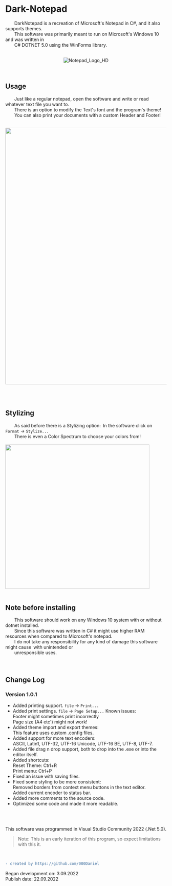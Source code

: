 # Dark-Notepad
    DarkNotepad is a recreation of Microsoft's Notepad in C#, and it also supports themes. <br />
    This software was primarily meant to run on Microsoft's Windows 10 and was written in <br />
    C# DOTNET 5.0 using the WinForms library. <br />
    <br />
    <p align="center">
    ![Notepad_Logo_HD](https://user-images.githubusercontent.com/90350173/191742096-84bb5226-05ef-4bad-9083-ec41ff1364f9.png)
    </p>
    <br />
    
## Usage
    Just like a regular notepad, open the software and write or read whatever text file you want to. <br />
    There is an option to modify the Text's font and the program's theme! <br />
    You can also print your documents with a custom Header and Footer! <br />
    <br />
<p align="center">
<img src="https://user-images.githubusercontent.com/90350173/194300530-fc91bb4c-e62f-4103-bbe1-b3662513384b.png" width="800" />
</p>
    <br />
    <br />
    
## Stylizing
    As said before there is a Stylizing option: In the software click on `Format` -> `Stylize...` <br />
    There is even a Color Spectrum to choose your colors from! <br />
    <br />
    <img src="https://user-images.githubusercontent.com/90350173/191742947-42d52fb0-9b88-41b9-be44-73f5b4927500.png" width="450" />
    <br />
    <br />
## Note before installing
    This software should work on any Windows 10 system with or without dotnet installed. <br />
    Since this software was written in C# it might use higher RAM resources when compared to Microsoft's notepad. <br />
    I do not take any responsibility for any kind of damage this software might cause with unintended or <br />
    unresponsible uses. <br />
    <br />
    <br />
## Change Log
### Version 1.0.1
- Added printing support. `file` -> `Print...`
- Added print settings. `file` -> `Page Setup...` Known issues: <br />
Footer might sometimes print incorrectly <br />
Page size (A4 etc') might not work! <br />
- Added theme import and export themes: <br />
This feature uses custom .config files. <br />
- Added support for more text encoders: <br />
ASCII, Latin1, UTF-32, UTF-16 Unicode, UTF-16 BE, UTF-8, UTF-7. <br />
- Added file drag n drop support, both to drop into the .exe or into the editor itself. <br />
- Added shortcuts: <br />
Reset Theme: Ctrl+R <br />
Print menu: Ctrl+P <br />
- Fixed an issue with saving files. <br />
- Fixed some styling to be more consistent: <br />
Removed borders from context menu buttons in the text editor. <br />
Added current encoder to status bar. <br />
- Added more comments to the source code. <br />
- Optimized some code and made it more readable. <br />
<br />
<br />

This software was programmed in Visual Studio Community 2022 (.Net 5.0).
>Note: This is an early iteration of this program, so expect limitations with this it.
<br />

```diff
- created by https://github.com/000Daniel
```
Began development on: 3.09.2022 <br />
Publish date: 22.09.2022 <br />
